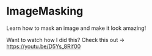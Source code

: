 # ImageMasking
Learn how to mask an image and make it look amazing!

Want to watch how I did this? Check this out -> https://youtu.be/D5Ys_8Rif00
